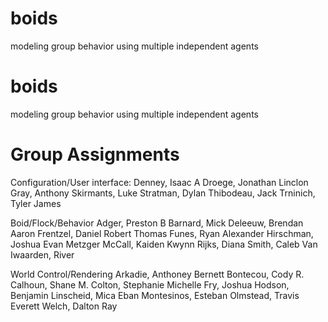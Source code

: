 # boids
modeling group behavior using multiple independent agents

# boids
modeling group behavior using multiple independent agents

# Group Assignments
Configuration/User interface:
Denney, Isaac A
Droege, Jonathan Linclon
Gray, Anthony
Skirmants, Luke
Stratman, Dylan
Thibodeau, Jack
Trninich, Tyler James

Boid/Flock/Behavior
Adger, Preston B
Barnard, Mick
Deleeuw, Brendan Aaron
Frentzel, Daniel Robert Thomas
Funes, Ryan Alexander
Hirschman, Joshua Evan Metzger
McCall, Kaiden Kwynn
Rijks, Diana
Smith, Caleb
Van Iwaarden, River

World Control/Rendering
Arkadie, Anthoney Bernett
Bontecou, Cody R.
Calhoun, Shane M.
Colton, Stephanie Michelle
Fry, Joshua
Hodson, Benjamin
Linscheid, Mica Eban
Montesinos, Esteban
Olmstead, Travis Everett
Welch, Dalton Ray
